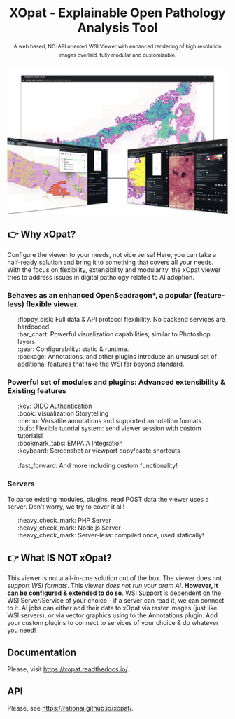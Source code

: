 
<h1 align="center">XOpat - Explainable Open Pathology Analysis Tool
</h1>
<p align="center">
  <sup>A web based, NO-API oriented WSI Viewer with enhanced rendering of high resolution images overlaid, fully modular and customizable.</sup>
</p>

![The XOpat Viewer](docs/assets/xopat-banner.png)

## :point_right: Why xOpat?

Configure the viewer to your needs, not vice versa! Here, you can take a half-ready solution
and bring it to something that covers all your needs. With the focus on flexibility, extensibility and modularity, the xOpat
viewer tries to address issues in digital pathology related to AI adoption.

### Behaves as an enhanced OpenSeadragon*, a popular (feature-less) flexible viewer.
<ul>
:floppy_disk: Full data & API protocol flexibility. No backend services are hardcoded.<br>
:bar_chart: Powerful visualization capabilities, similar to Photoshop layers.<br>
:gear: Configurability: static & runtime.<br>
:package: Annotations, and other plugins introduce an unusual set of additional features
     that take the WSI far beyond standard.
</ul>

### Powerful set of modules and plugins: Advanced extensibility & Existing features
<ul>
:key: OIDC Authentication<br>
:book: Visualization Storytelling<br>
:memo: Versatile annotations and supported annotation formats.<br>
:bulb: Flexible tutorial system: send viewer session with custom tutorials!<br>
:bookmark_tabs: EMPAIA Integration<br>
:keyboard: Screenshot or viewport copy/paste shortcuts<br>
...<br>
:fast_forward: And more including custom functionality!<br>
</ul>

### Servers
To parse existing modules, plugins, read POST data the viewer uses a server. Don't worry,
we try to cover it all!
<ul>
:heavy_check_mark: PHP Server<br>
:heavy_check_mark: Node.js Server<br>
:heavy_check_mark: Server-less: compiled once, used statically!<br>
</ul>



## :point_right: What IS NOT xOpat?
This viewer is not a all-in-one solution out of the box. The viewer does not _support WSI formats_.
This viewer _does not run your dram AI_. **However, it can be configured & extended to do so**.
WSI Support is dependent on the WSI Server/Service of your choice - if a server can read it, we can connect to it.
AI jobs can either add their data to xOpat via raster images (just like WSI servers), or via vector graphics using
to the Annotations plugin. Add your custom plugins to connect to services of your choice & do whatever you need!

## Documentation
Please, visit https://xopat.readthedocs.io/.

## API
Please, see https://rationai.github.io/xopat/.
